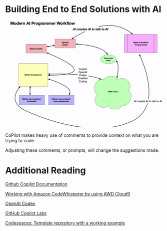 # Building End to End Solutions with AI


![AI Workflow](./img/AI_Workflow.png)

CoPilot makes heavy use of comments to provide context on what you are trying to code.

Adjusting these comments, or prompts, will change the suggestions made.

# Additional Reading
[Github Copilot Documentation](https://docs.github.com/en/copilot)

[Working with Amazon CodeWhisperer by using AWD Cloud9](https://docs.aws.amazon.com/cloud9/latest/user-guide/codewhisperer.html)

[OpenAI Codex](https://platform.openai.com/docs/guides/code)

[GitHub Copilot Labs](https://githubnext.com/projects/copilot-labs)

[Codespaces: Template repository with a working example](https://github.com/education/codespaces-project-template-py)